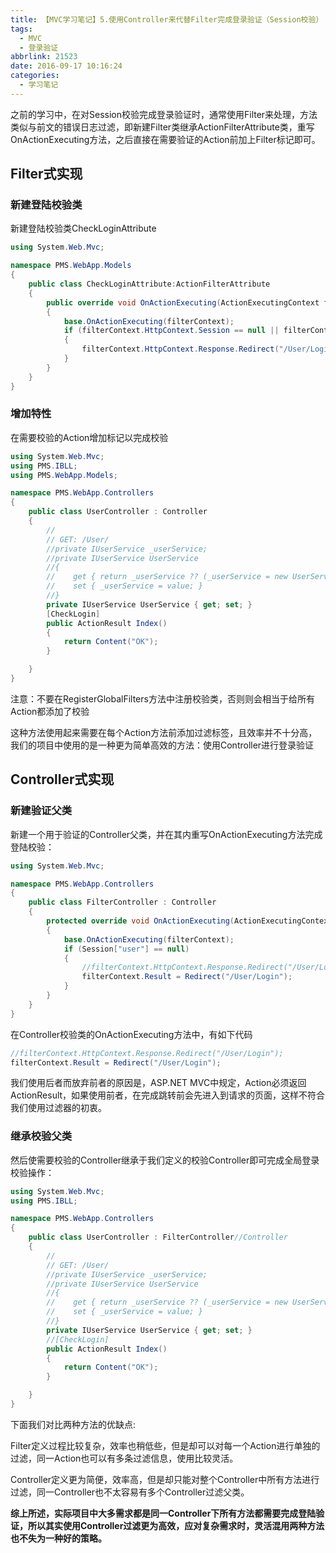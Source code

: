 ```yaml
---
title: 【MVC学习笔记】5.使用Controller来代替Filter完成登录验证（Session校验）
tags:
  - MVC
  - 登录验证
abbrlink: 21523
date: 2016-09-17 10:16:24
categories:
  - 学习笔记
---
```

之前的学习中，在对Session校验完成登录验证时，通常使用Filter来处理，方法类似与前文的错误日志过滤，即新建Filter类继承ActionFilterAttribute类，重写OnActionExecuting方法，之后直接在需要验证的Action前加上Filter标记即可。
<!-- more -->
## Filter式实现
### 新建登陆校验类
新建登陆校验类CheckLoginAttribute
```csharp
using System.Web.Mvc;

namespace PMS.WebApp.Models
{
    public class CheckLoginAttribute:ActionFilterAttribute
    {
        public override void OnActionExecuting(ActionExecutingContext filterContext)
        {
            base.OnActionExecuting(filterContext);
            if (filterContext.HttpContext.Session == null || filterContext.HttpContext.Session["user"] == null)
            {
                filterContext.HttpContext.Response.Redirect("/User/Login");
            }
        }
    }
}
```
### 增加特性
在需要校验的Action增加标记以完成校验
```csharp
using System.Web.Mvc;
using PMS.IBLL;
using PMS.WebApp.Models;

namespace PMS.WebApp.Controllers
{
    public class UserController : Controller
    {
        //
        // GET: /User/
        //private IUserService _userService;
        //private IUserService UserService
        //{
        //    get { return _userService ?? (_userService = new UserService()); }
        //    set { _userService = value; }
        //}
        private IUserService UserService { get; set; }
        [CheckLogin]
        public ActionResult Index()
        {
            return Content("OK");
        }

    }
}
```
注意：不要在RegisterGlobalFilters方法中注册校验类，否则则会相当于给所有Action都添加了校验

这种方法使用起来需要在每个Action方法前添加过滤标签，且效率并不十分高，我们的项目中使用的是一种更为简单高效的方法：使用Controller进行登录验证
## Controller式实现
### 新建验证父类
新建一个用于验证的Controller父类，并在其内重写OnActionExecuting方法完成登陆校验：
```csharp
using System.Web.Mvc;

namespace PMS.WebApp.Controllers
{
    public class FilterController : Controller
    {
        protected override void OnActionExecuting(ActionExecutingContext filterContext)
        {
            base.OnActionExecuting(filterContext);
            if (Session["user"] == null)
            {
                //filterContext.HttpContext.Response.Redirect("/User/Login");
                filterContext.Result = Redirect("/User/Login");
            }
        }
    }
}
```
在Controller校验类的OnActionExecuting方法中，有如下代码
```csharp
//filterContext.HttpContext.Response.Redirect("/User/Login");
filterContext.Result = Redirect("/User/Login");
```
我们使用后者而放弃前者的原因是，ASP.NET MVC中规定，Action必须返回ActionResult，如果使用前者，在完成跳转前会先进入到请求的页面，这样不符合我们使用过滤器的初衷。
### 继承校验父类
然后使需要校验的Controller继承于我们定义的校验Controller即可完成全局登录校验操作：
```csharp
using System.Web.Mvc;
using PMS.IBLL;

namespace PMS.WebApp.Controllers
{
    public class UserController : FilterController//Controller
    {
        //
        // GET: /User/
        //private IUserService _userService;
        //private IUserService UserService
        //{
        //    get { return _userService ?? (_userService = new UserService()); }
        //    set { _userService = value; }
        //}
        private IUserService UserService { get; set; }
        //[CheckLogin]
        public ActionResult Index()
        {
            return Content("OK");
        }

    }
}
```
下面我们对比两种方法的优缺点:

  Filter定义过程比较复杂，效率也稍低些，但是却可以对每一个Action进行单独的过滤，同一Action也可以有多条过滤信息，使用比较灵活。

  Controller定义更为简便，效率高，但是却只能对整个Controller中所有方法进行过滤，同一Controller也不太容易有多个Controller过滤父类。


 **综上所述，实际项目中大多需求都是同一Controller下所有方法都需要完成登陆验证，所以其实使用Controller过滤更为高效，应对复杂需求时，灵活混用两种方法也不失为一种好的策略。**